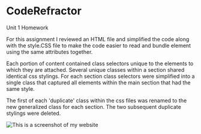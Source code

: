 # CodeRefractor
Unit 1 Homework

For this assignment I reviewed an HTML file and simplified the code along with the style.CSS file to make the code easier to read and bundle element using the same attributes together.

Each portion of content contained class selectors unique to the elements to which they are attached. Several unique classes within a section shared identical css stylings. For each section class selectors were simplified into a single class that captured all elements within the main section that had the same style. 

The first of each 'duplicate' class within the css files was renamed to the new generalized class for each section. The two subsequent duplicate stylings were deleted.

![This is a screenshot of my website](https://github.com/ShaneWiens/CodeRefractor/main/webbysight.png)